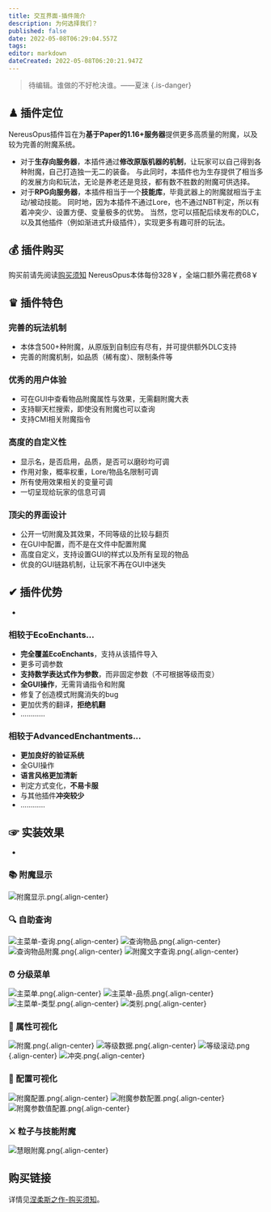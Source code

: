 ```yaml
---
title: 交互界面-插件简介
description: 为何选择我们？
published: false
date: 2022-05-08T06:29:04.557Z
tags: 
editor: markdown
dateCreated: 2022-05-08T06:20:21.947Z
---
```


> 待编辑。谁做的不好枪决谁。——夏沫
{.is-danger}

## ♟ 插件定位
NereusOpus插件旨在为**基于Paper的1.16+服务器**提供更多高质量的附魔，以及较为完善的附魔系统。
- 对于**生存向服务器**，本插件通过**修改原版机器的机制**，让玩家可以自己得到各种附魔，自己打造独一无二的装备。
与此同时，本插件也为生存提供了相当多的发展方向和玩法，无论是养老还是竞技，都有数不胜数的附魔可供选择。
- 对于**RPG向服务器**，本插件相当于一个**技能库**，毕竟武器上的附魔就相当于主动/被动技能。
同时地，因为本插件不通过Lore，也不通过NBT判定，所以有着冲突少、设置方便、变量极多的优势。
当然，您可以搭配后续发布的DLC，以及其他插件（例如渐进式升级插件），实现更多有趣可肝的玩法。

## 💰 插件购买
购买前请先阅读[购买须知](/购买须知)
NereusOpus本体每份328￥，全端口额外需花费68￥

## ♛ 插件特色

### 完善的玩法机制
- 本体含500+种附魔，从原版到自制应有尽有，并可提供额外DLC支持
- 完善的附魔机制，如品质（稀有度）、限制条件等
### 优秀的用户体验
- 可在GUI中查看物品附魔属性与效果，无需翻附魔大表
- 支持聊天栏搜索，即使没有附魔也可以查询
- 支持CMI相关附魔指令
### 高度的自定义性
- 显示名，是否启用，品质，是否可以磨砂均可调
- 作用对象，概率权重，Lore/物品名限制可调
- 所有使用效果相关的变量可调
- 一切呈现给玩家的信息可调
### 顶尖的界面设计
- 公开一切附魔及其效果，不同等级的比较与翻页
- 在GUI中配置，而不是在文件中配置附魔
- 高度自定义，支持设置GUI的样式以及所有呈现的物品
- 优良的GUI链路机制，让玩家不再在GUI中迷失
## ✔ 插件优势
-
### 相较于EcoEnchants...

- **完全覆盖EcoEnchants**，支持从该插件导入
- 更多可调参数
- **支持数学表达式作为参数**，而非固定参数（不可根据等级而变）
- **全GUI操作**，无需背诵指令和附魔
- 修复了创造模式附魔消失的bug
- 更加优秀的翻译，**拒绝机翻**
- ............



### 相较于AdvancedEnchantments...
- **更加良好的验证系统**
- 全GUI操作
- **语言风格更加清新**
- 判定方式变化，**不易卡服**
- 与其他插件**冲突较少**
- ............

## ☞ 实装效果
- 
### 📚 附魔显示
![附魔显示.png](/nereusopus/简介/附魔显示.png){.align-center}
### 🔍 自助查询
![主菜单-查询.png](/nereusopus/简介/主菜单-查询.png){.align-center}
![查询物品.png](/nereusopus/简介/查询物品.png){.align-center}
![查询物品附魔.png](/nereusopus/简介/查询物品附魔.png){.align-center}
![附魔文字查询.png](/nereusopus/简介/附魔文字查询.png){.align-center}
### ⏰ 分级菜单
![主菜单.png](/nereusopus/简介/主菜单.png){.align-center}
![主菜单-品质.png](/nereusopus/简介/主菜单-品质.png){.align-center}
![主菜单-类型.png](/nereusopus/简介/主菜单-类型.png){.align-center}
![类别.png](/nereusopus/简介/类别.png){.align-center}
### 📁 属性可视化
![附魔.png](/nereusopus/简介/附魔.png){.align-center}
![等级数据.png](/nereusopus/简介/等级数据.png){.align-center}
![等级滚动.png](/nereusopus/简介/等级滚动.png){.align-center}
![冲突.png](/nereusopus/简介/冲突.png){.align-center}
### 🔧 配置可视化
![附魔配置.png](/nereusopus/简介/附魔配置.png){.align-center}
![附魔参数配置.png](/nereusopus/简介/附魔参数配置.png){.align-center}
![附魔参数值配置.png](/nereusopus/简介/附魔参数值配置.png){.align-center}
### ⚔️ 粒子与技能附魔
![慧眼附魔.png](/nereusopus/简介/慧眼附魔.png){.align-center}
## 购买链接
详情见[涅柔斯之作-购买须知](/NereusOpus-涅柔斯之作/涅柔斯之作-购买须知)。